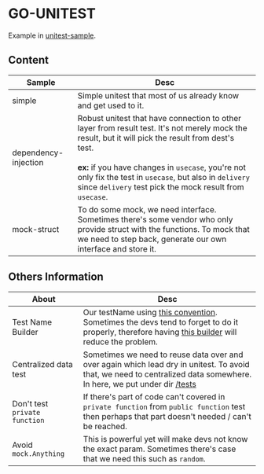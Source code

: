 # GO-UNITEST

Example in [unitest-sample](https://github.com/verlandz/go-unitest/tree/main/unitest-sample).

## Content

| Sample | Desc |
| ------------- | ------------- |
| simple | Simple unitest that most of us already know and get used to it. |
| dependency-injection | Robust unitest that have connection to other layer from result test. It's not merely mock the result, but it will pick the result from dest's test. <br><br> **ex:** if you have changes in `usecase`, you're not only fix the test in `usecase`, but also in `delivery` since `delivery` test pick the mock result from `usecase`. |
| mock-struct | To do some mock, we need interface. Sometimes there's some vendor who only provide struct with the functions. To mock that we need to step back, generate our own interface and store it. |

## Others Information
| About | Desc |
| ------------- | ------------- |
| Test Name Builder | Our testName using [this convention](https://www.agilealliance.org/glossary/gwt/). Sometimes the devs tend to forget to do it properly, therefore having [this builder](https://github.com/verlandz/go-unitest/blob/af60e30878deda015bd2d1104aa379c319c57b7d/pkg/tester/tester.go#L11) will reduce the problem. |
| Centralized data test | Sometimes we need to reuse data over and over again which lead dry in unitest. To avoid that, we need to centralized data somewhere. In here, we put under dir [/tests](https://github.com/verlandz/go-unitest/tree/main/tests/calc) |
| Don't test `private function` | If there's part of code can't covered in `private function` from `public function` test then perhaps that part doesn't needed / can't be reached. |
| Avoid `mock.Anything` | This is powerful yet will make devs not know the exact param. Sometimes there's case that we need this such as `random`. |
